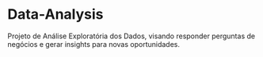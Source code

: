 # Data-Analysis
Projeto de Análise Exploratória dos Dados, visando responder perguntas de negócios e gerar insights para novas oportunidades.

